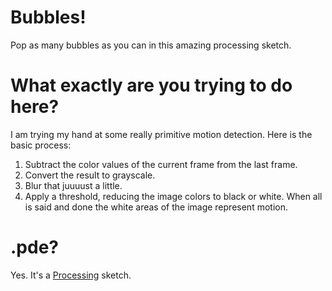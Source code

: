 # Bubbles!
Pop as many bubbles as you can in this amazing processing sketch.

# What exactly are you trying to do here?
I am trying my hand at some really primitive motion detection. Here is the basic process:
1. Subtract the color values of the current frame from the last frame.
2. Convert the result to grayscale.
3. Blur that juuuust a little.
4. Apply a threshold, reducing the image colors to black or white.
When all is said and done the white areas of the image represent motion.
# .pde?
Yes. It's a [Processing](http://processing.org/) sketch.